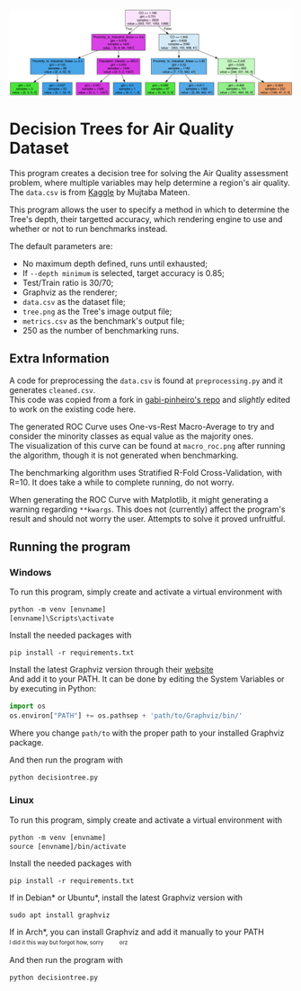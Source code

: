 <div align="center">
    <img src="https://raw.githubusercontent.com/OgawaSama/air-quality/master/tree.png" alt="tiny tree" width="1000"/>

</div> 

# Decision Trees for Air Quality Dataset

This program creates a decision tree for solving the Air Quality assessment problem, where multiple variables may help determine a region's air quality.
The `data.csv` is from [Kaggle](https://www.kaggle.com/datasets/mujtabamatin/air-quality-and-pollution-assessment) by Mujtaba Mateen.

This program allows the user to specify a method in which to determine the Tree's depth, their targetted accuracy, which rendering engine to use and whether or not to run benchmarks instead.

The default parameters are:
* No maximum depth defined, runs until exhausted;
* If `--depth minimum` is selected, target accuracy is 0.85;
* Test/Train ratio is 30/70;
* Graphviz as the renderer;
* `data.csv` as the dataset file;
* `tree.png` as the Tree's image output file;
* `metrics.csv` as the benchmark's output file;
* 250 as the number of benchmarking runs.

## Extra Information
A code for preprocessing the `data.csv` is found at `preprocessing.py` and it generates `cleaned.csv`.  
This code was copied from a fork in [gabi-pinheiro's repo](https://github.com/gabi-pinheiro/air-quality/blob/b2cbdaa49ee1b51c6b10f6f22de274b508793294/pre-processing.py) and _slightly_ edited to work on the existing code here.  

The generated ROC Curve uses One-vs-Rest Macro-Average to try and consider the minority classes as equal value as the majority ones.  
The visualization of this curve can be found at `macro_roc.png` after running the algorithm, though it is not generated when benchmarking.

The benchmarking algorithm uses Stratified R-Fold Cross-Validation, with R=10. It does take a while to complete running, do not worry.  

When generating the ROC Curve with Matplotlib, it might generating a warning regarding `**kwargs`. This does not (currently) affect the program's result and should not worry the user. Attempts to solve it proved unfruitful.


## Running the program

### Windows
To run this program, simply create and activate a virtual environment with
```shell
python -m venv [envname]
[envname]\Scripts\activate
```

Install the needed packages with
```shell
pip install -r requirements.txt
```

Install the latest Graphviz version through their [website](https://www.graphviz.org/download/)  
And add it to your PATH.
It can be done by editing the System Variables or by executing in Python: 
```py
import os
os.environ["PATH"] += os.pathsep + 'path/to/Graphviz/bin/'
```
Where you change `path/to` with the proper path to your installed Graphviz package.


And then run the program with
```shell
python decisiontree.py
```
### Linux
To run this program, simply create and activate a virtual environment with
```shell
python -m venv [envname]
source [envname]/bin/activate
```

Install the needed packages with
```shell
pip install -r requirements.txt
```

If in Debian* or Ubuntu*, install the latest Graphviz version with
```shell
sudo apt install graphviz
```
If in Arch*, you can install Graphviz and add it manually to your PATH  
<sup><sub> I did it this way but forgot how, sorry⠀⠀⠀⠀orz </sub></sup>

And then run the program with
```shell
python decisiontree.py
```

